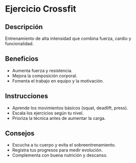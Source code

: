 # Ejercicio Crossfit

## Descripción
Entrenamiento de alta intensidad que combina fuerza, cardio y funcionalidad.

## Beneficios
- Aumenta fuerza y resistencia.
- Mejora la composición corporal.
- Fomenta el trabajo en equipo y la motivación.

## Instrucciones
- Aprende los movimientos básicos (squat, deadlift, press).
- Escala los ejercicios según tu nivel.
- Prioriza la técnica antes de aumentar la carga.

## Consejos
- Escucha a tu cuerpo y evita el sobreentrenamiento.
- Registra tus progresos para medir evolución.
- Complementa con buena nutrición y descanso.